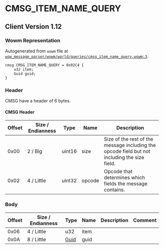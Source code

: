 # CMSG_ITEM_NAME_QUERY

## Client Version 1.12

### Wowm Representation

Autogenerated from `wowm` file at [`wow_message_parser/wowm/world/queries/cmsg_item_name_query.wowm:3`](https://github.com/gtker/wow_messages/tree/main/wow_message_parser/wowm/world/queries/cmsg_item_name_query.wowm#L3).
```rust,ignore
cmsg CMSG_ITEM_NAME_QUERY = 0x02C4 {
    u32 item;
    Guid guid;
}
```
### Header

CMSG have a header of 6 bytes.

#### CMSG Header

| Offset | Size / Endianness | Type   | Name   | Description |
| ------ | ----------------- | ------ | ------ | ----------- |
| 0x00   | 2 / Big           | uint16 | size   | Size of the rest of the message including the opcode field but not including the size field.|
| 0x02   | 4 / Little        | uint32 | opcode | Opcode that determines which fields the message contains.|

### Body

| Offset | Size / Endianness | Type | Name | Description | Comment |
| ------ | ----------------- | ---- | ---- | ----------- | ------- |
| 0x06 | 4 / Little | u32 | item |  |  |
| 0x0A | 8 / Little | [Guid](../spec/packed-guid.md) | guid |  |  |

